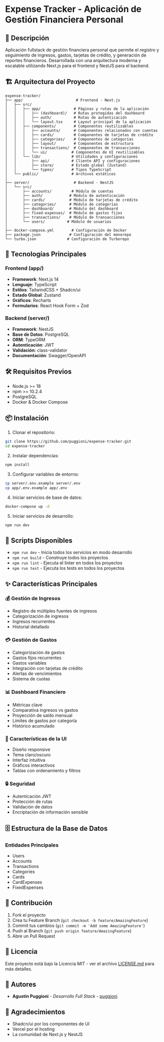 # Expense Tracker - Aplicación de Gestión Financiera Personal

## 📝 Descripción

Aplicación fullstack de gestión financiera personal que permite el registro y seguimiento de ingresos, gastos, tarjetas de crédito, y generación de reportes financieros. Desarrollada con una arquitectura moderna y escalable utilizando Next.js para el frontend y NestJS para el backend.

## 🏗️ Arquitectura del Proyecto

```
expense-tracker/
├── app/                        # Frontend - Next.js
│   ├── src/
│   │   ├── app/               # Páginas y rutas de la aplicación
│   │   │   ├── (dashboard)/   # Rutas protegidas del dashboard
│   │   │   ├── auth/          # Rutas de autenticación
│   │   │   └── layout.tsx     # Layout principal de la aplicación
│   │   ├── components/        # Componentes reutilizables
│   │   │   ├── accounts/      # Componentes relacionados con cuentas
│   │   │   ├── cards/         # Componentes de tarjetas de crédito
│   │   │   ├── categories/    # Componentes de categorías
│   │   │   ├── layout/        # Componentes de estructura
│   │   │   ├── transactions/  # Componentes de transacciones
│   │   │   └── ui/           # Componentes de UI reutilizables
│   │   └── lib/              # Utilidades y configuraciones
│   │       ├── api/          # Cliente API y configuraciones
│   │       ├── store/        # Estado global (Zustand)
│   │       └── types/        # Tipos TypeScript
│   └── public/               # Archivos estáticos
│
├── server/                    # Backend - NestJS
│   └── src/
│       ├── accounts/         # Módulo de cuentas
│       ├── auth/            # Módulo de autenticación
│       ├── cards/           # Módulo de tarjetas de crédito
│       ├── categories/      # Módulo de categorías
│       ├── dashboard/       # Módulo del dashboard
│       ├── fixed-expenses/  # Módulo de gastos fijos
│       ├── transactions/    # Módulo de transacciones
│       └── users/          # Módulo de usuarios
│
├── docker-compose.yml        # Configuración de Docker
├── package.json             # Configuración del monorepo
└── turbo.json              # Configuración de Turborepo
```

## 🚀 Tecnologías Principales

### Frontend (app/)

- **Framework**: Next.js 14
- **Lenguaje**: TypeScript
- **Estilos**: TailwindCSS + Shadcn/ui
- **Estado Global**: Zustand
- **Gráficos**: Recharts
- **Formularios**: React Hook Form + Zod

### Backend (server/)

- **Framework**: NestJS
- **Base de Datos**: PostgreSQL
- **ORM**: TypeORM
- **Autenticación**: JWT
- **Validación**: class-validator
- **Documentación**: Swagger/OpenAPI

## 🛠️ Requisitos Previos

- Node.js >= 18
- npm >= 10.2.4
- PostgreSQL
- Docker & Docker Compose

## 📦 Instalación

1. Clonar el repositorio:

```bash
git clone https://github.com/puggioni/expense-tracker.git
cd expense-tracker
```

2. Instalar dependencias:

```bash
npm install
```

3. Configurar variables de entorno:

```bash
cp server/.env.example server/.env
cp app/.env.example app/.env
```

4. Iniciar servicios de base de datos:

```bash
docker-compose up -d
```

5. Iniciar servicios de desarrollo:

```bash
npm run dev
```

## 🔧 Scripts Disponibles

- `npm run dev` - Inicia todos los servicios en modo desarrollo
- `npm run build` - Construye todos los proyectos
- `npm run lint` - Ejecuta el linter en todos los proyectos
- `npm run test` - Ejecuta los tests en todos los proyectos

## ✨ Características Principales

### 💰 Gestión de Ingresos

- Registro de múltiples fuentes de ingresos
- Categorización de ingresos
- Ingresos recurrentes
- Historial detallado

### 💳 Gestión de Gastos

- Categorización de gastos
- Gastos fijos recurrentes
- Gastos variables
- Integración con tarjetas de crédito
- Alertas de vencimientos
- Sistema de cuotas

### 📊 Dashboard Financiero

- Métricas clave
- Comparativa ingresos vs gastos
- Proyección de saldo mensual
- Límites de gastos por categoría
- Histórico acumulado

### 📱 Características de la UI

- Diseño responsive
- Tema claro/oscuro
- Interfaz intuitiva
- Gráficos interactivos
- Tablas con ordenamiento y filtros

### 🔒 Seguridad

- Autenticación JWT
- Protección de rutas
- Validación de datos
- Encriptación de información sensible

## 🗄️ Estructura de la Base de Datos

### Entidades Principales

- Users
- Accounts
- Transactions
- Categories
- Cards
- CardExpenses
- FixedExpenses

## 🤝 Contribución

1. Fork el proyecto
2. Crea tu Feature Branch (`git checkout -b feature/AmazingFeature`)
3. Commit tus cambios (`git commit -m 'Add some AmazingFeature'`)
4. Push al Branch (`git push origin feature/AmazingFeature`)
5. Abre un Pull Request

## 📄 Licencia

Este proyecto está bajo la Licencia MIT - ver el archivo [LICENSE.md](LICENSE.md) para más detalles.

## 👥 Autores

- **Agustín Puggioni** - _Desarrollo Full Stack_ - [puggioni](https://github.com/puggioni)

## 🙏 Agradecimientos

- Shadcn/ui por los componentes de UI
- Vercel por el hosting
- La comunidad de Next.js y NestJS
